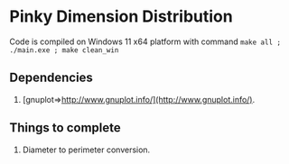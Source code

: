 # Pinky Dimension Distribution

Code is compiled on Windows 11 x64 platform with command ```make all ; ./main.exe ; make clean_win```

## Dependencies

1. [gnuplot=>http://www.gnuplot.info/](http://www.gnuplot.info/).

## Things to complete

1. Diameter to perimeter conversion.
